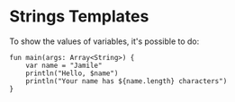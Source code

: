 # Strings Templates

To show the values of variables, it's possible to do:

```
fun main(args: Array<String>) {
    var name = "Jamile"
    println("Hello, $name")
    println("Your name has ${name.length} characters")
}
```